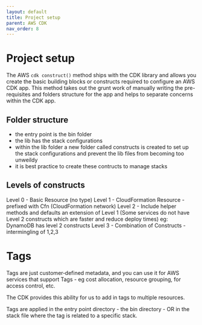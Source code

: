 ```yaml
---
layout: default
title: Project setup
parent: AWS CDK
nav_order: 8
---
```


# Project setup

The AWS `cdk construct()` method ships with the CDK library and allows you create the basic building blocks or constructs required to configure an AWS CDK app. This method takes out the grunt work of manually writing the pre-requisites and folders structure for the app and helps to separate concerns within the CDK app.

## Folder structure

- the entry point is the bin folder
- the lib has the stack configurations
- within the lib folder a new folder called constructs is created to set up the stack configurations and prevent the lib files from becoming too unweildy
- it is best practice to create these contructs to manage stacks

## Levels of constructs

Level 0 - Basic Resource (no type)
Level 1 - CloudFormation Resource - prefixed with Cfn (CloudFormation network)
Level 2 - Include helper methods and defaults an extension of Level 1 (Some services do not have Level 2 constructs which are faster and reduce deploy times) eg: DynamoDB has level 2 constructs
Level 3 - Combination of Constructs - intermingling of 1,2,3

# Tags

Tags are just customer‑defined metadata, and you can use it for AWS services that support Tags - eg cost allocation, resource grouping, for access control, etc.

The CDK provides this ability for us to add in tags to multiple resources.

Tags are applied in the entry point directory - the bin directory - OR in the stack file where the tag is related to a specific stack.
